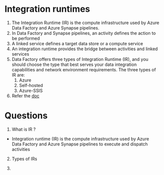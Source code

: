 # Integration runtimes

1. The Integration Runtime (IR) is the compute infrastructure used by Azure Data Factory and Azure Synapse pipelines.
2. In Data Factory and Synapse pipelines, an activity defines the action to be performed
3. A linked service defines a target data store or a compute service
4. An integration runtime provides the bridge between activities and linked services
5. Data Factory offers three types of Integration Runtime (IR), and you should choose the type that best serves your data integration capabilities and network environment requirements. The three types of IR are:
	  1. Azure
	  2. Self-hosted
	  3. Azure-SSIS
6. Refer the [doc](https://learn.microsoft.com/en-us/azure/data-factory/concepts-integration-runtime)
# Questions
1. What is IR ?
- Integration runtime (IR) is the compute infrastructure used by Azure Data Factory and Azure Synapse pipelines to execute and dispatch activities

2. Types of IRs
	
3. 
